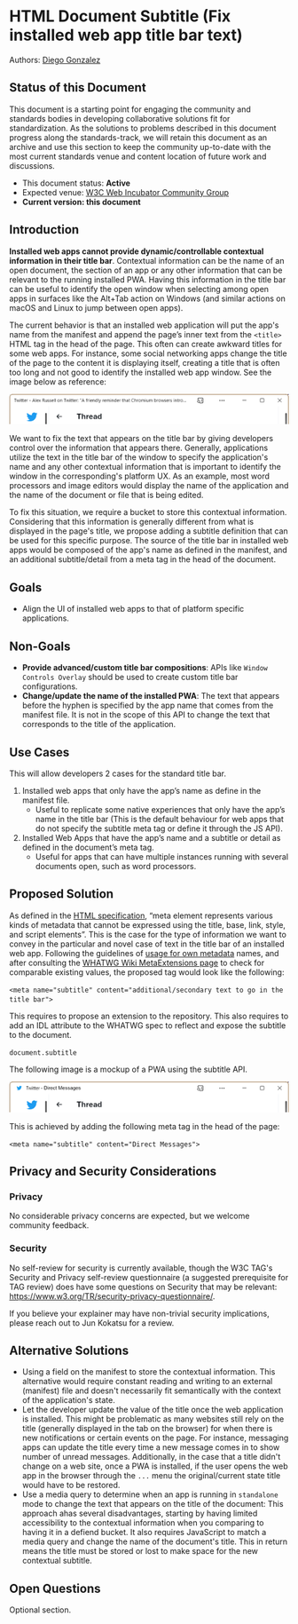  # HTML Document Subtitle (Fix installed web app title bar text)

Authors: [Diego Gonzalez](https://github.com/diekus)

## Status of this Document
This document is a starting point for engaging the community and standards bodies in developing collaborative solutions fit for standardization. As the solutions to problems described in this document progress along the standards-track, we will retain this document as an archive and use this section to keep the community up-to-date with the most current standards venue and content location of future work and discussions.
* This document status: **Active**
* Expected venue: [W3C Web Incubator Community Group](https://wicg.io/)
* **Current version: this document**
    
## Introduction



**Installed web apps cannot provide dynamic/controllable contextual information in their title bar**. Contextual information can be the name of an open document, the section of an app or any other information that can be relevant to the running installed PWA. Having this information in the title bar can be useful to identify the open window when selecting among open apps in surfaces like the Alt+Tab action on Windows (and similar actions on macOS and Linux to jump between open apps).

 The current behavior is that an installed web application will put the app's name from the manifest and append the page’s inner text from the `<title>` HTML tag in the head of the page. This often can create awkward titles for some web apps. For instance, some social networking apps change the title of the page to the content it is displaying itself, creating a title that is often too long and not good to identify the installed web app window. See the image below as reference:

![image of twitter installed web app with a long text in the title bar](webAppTitleBar1.png)

We want to fix the text that appears on the title bar by giving developers control over the information that appears there. Generally, applications utilize the text in the title bar of the window to specify the application's name and any other contextual information that is important to identify the window in the corresponding's platform UX. As an example, most word processors and image editors would display the name of the application and the name of the document or file that is being edited.

To fix this situation, we require a bucket to store this contextual information. Considering that this information is generally different from what is displayed in the page's title, we propose adding a subtitle definition that can be used for this specific purpose. The source of the title bar in installed web apps would be composed of the app's name as defined in the manifest, and an additional subtitle/detail from a meta tag in the head of the document.

## Goals
* Align the UI of installed web apps to that of platform specific applications.

## Non-Goals
* **Provide advanced/custom title bar compositions**: APIs like `Window Controls Overlay` should be used to create custom title bar configurations.
* **Change/update the name of the installed PWA**: The text that appears before the hyphen is specified by the app name that comes from the manifest file. It is not in the scope of this API to change the text that corresponds to the title of the application.

## Use Cases
This will allow developers 2 cases for the standard title bar.
1.	Installed web apps that only have the app’s name as define in the manifest file.
    * Useful to replicate some native experiences that only have the app’s name in the title bar (This is the default behaviour for web apps that do not specify the subtitle meta tag or define it through the JS API).
2.	Installed Web Apps that have the app’s name and a subtitle or detail as defined in the document’s meta tag.
    * Useful for apps that can have multiple instances running with several documents open, such as word processors.


## Proposed Solution

As defined in the [HTML specification](https://html.spec.whatwg.org/multipage/semantics.html#the-meta-element), “meta element represents various kinds of metadata that cannot be expressed using the title, base, link, style, and script elements”. This is the case for the type of information we want to convey in the particular and novel case of text in the title bar of an installed web app. Following the guidelines of [usage for own metadata](https://html.spec.whatwg.org/multipage/semantics.html#other-metadata-names) names, and after consulting the [WHATWG Wiki MetaExtensions page](https://wiki.whatwg.org/wiki/MetaExtensions) to check for comparable existing values, the proposed tag would look like the following:

`<meta name="subtitle" content="additional/secondary text to go in the title bar">`

This requires to propose an extension to the repository. This also requires to add an IDL attribute to the WHATWG spec to reflect and expose the subtitle to the document.

`document.subtitle`

The following image is a mockup of a PWA using the subtitle API.

![image of twitter installed web app with a long text in the title bar](webAppTitleBar2.png)

This is achieved by adding the following meta tag in the head of the page:

`<meta name="subtitle" content="Direct Messages">`

## Privacy and Security Considerations

### Privacy
No considerable privacy concerns are expected, but we welcome community feedback.

### Security

No self-review for security is currently available, though the W3C TAG's Security and Privacy self-review questionnaire (a suggested prerequisite for TAG review) does have some questions on Security that may be relevant: https://www.w3.org/TR/security-privacy-questionnaire/.

If you believe your explainer may have non-trivial security implications, please reach out to Jun Kokatsu for a review. 

## Alternative Solutions

* Using a field on the manifest to store the contextual information. This alternative would require constant reading and writing to an external (manifest) file and doesn't necessarily fit semantically with the context of the application's state.
* Let the developer update the value of the title once the web application is installed. This might be problematic as  many websites still rely on the title (generally displayed in the tab on the browser) for when there is new notifications or certain events on the page. For instance, messaging apps can update the title every time a new message comes in to show number of unread messages. Additionally, in the case that a title didn't change on a web site, once a PWA is installed, if the user opens the web app in the browser through the `...` menu the original/current state title would have to be restored.
* Use a media query to determine when an app is running in `standalone` mode to change the text that appears on the title of the document: This approach ahas several disadvantages, starting by having limited accessibility to the contextual information when you comparing to having it in a defiend bucket. It also requires JavaScript to match a media query and change the name of the document's title. This in return means the title must be stored or lost to make space for the new contextual subtitle.
           
## Open Questions

Optional section.
